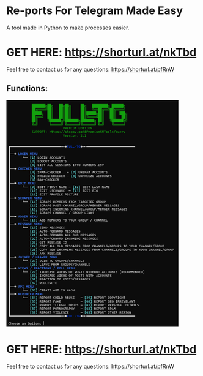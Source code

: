# Re-ports For Telegram Made Easy
A tool made in Python to make processes easier.

# GET HERE: https://shorturl.at/nkTbd
Feel free to contact us for any questions: https://shorturl.at/pfRnW
## Functions:
<img src='UI1.png' width='450'>

# GET HERE: https://shorturl.at/nkTbd
Feel free to contact us for any questions: https://shorturl.at/pfRnW












